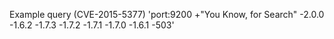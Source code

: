 Example query (CVE-2015-5377) 'port:9200 +"You Know, for Search" -2.0.0 -1.6.2 -1.7.3 -1.7.2 -1.7.1 -1.7.0 -1.6.1 -503'
